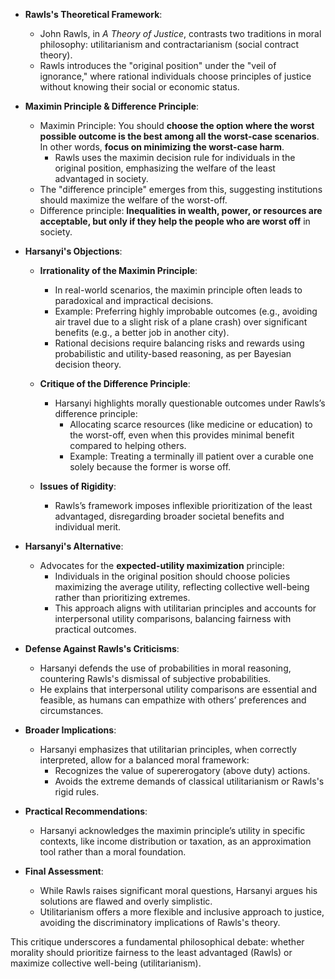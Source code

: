 - **Rawls's Theoretical Framework**:
	- John Rawls, in *A Theory of Justice*, contrasts two traditions in moral philosophy: utilitarianism and contractarianism (social contract theory).
	- Rawls introduces the "original position" under the "veil of ignorance," where rational individuals choose principles of justice without knowing their social or economic status.

- **Maximin Principle & Difference Principle**:
	- Maximin Principle: You should **choose the option where the worst possible outcome is the best among all the worst-case scenarios**. In other words, **focus on minimizing the worst-case harm**.
		- Rawls uses the maximin decision rule for individuals in the original position, emphasizing the welfare of the least advantaged in society.
	- The "difference principle" emerges from this, suggesting institutions should maximize the welfare of the worst-off.
	- Difference principle: **Inequalities in wealth, power, or resources are acceptable, but only if they help the people who are worst off** in society.

- **Harsanyi's Objections**:
	- **Irrationality of the Maximin Principle**:
		- In real-world scenarios, the maximin principle often leads to paradoxical and impractical decisions.
		- Example: Preferring highly improbable outcomes (e.g., avoiding air travel due to a slight risk of a plane crash) over significant benefits (e.g., a better job in another city).
		- Rational decisions require balancing risks and rewards using probabilistic and utility-based reasoning, as per Bayesian decision theory.
	
	- **Critique of the Difference Principle**:
		- Harsanyi highlights morally questionable outcomes under Rawls’s difference principle:
		  - Allocating scarce resources (like medicine or education) to the worst-off, even when this provides minimal benefit compared to helping others.
		  - Example: Treating a terminally ill patient over a curable one solely because the former is worse off.

  - **Issues of Rigidity**:
    - Rawls’s framework imposes inflexible prioritization of the least advantaged, disregarding broader societal benefits and individual merit.

- **Harsanyi's Alternative**:
	- Advocates for the **expected-utility maximization** principle:
		- Individuals in the original position should choose policies maximizing the average utility, reflecting collective well-being rather than prioritizing extremes.
		- This approach aligns with utilitarian principles and accounts for interpersonal utility comparisons, balancing fairness with practical outcomes.

- **Defense Against Rawls's Criticisms**:
	- Harsanyi defends the use of probabilities in moral reasoning, countering Rawls's dismissal of subjective probabilities.
	- He explains that interpersonal utility comparisons are essential and feasible, as humans can empathize with others’ preferences and circumstances.

- **Broader Implications**:
	- Harsanyi emphasizes that utilitarian principles, when correctly interpreted, allow for a balanced moral framework:
		- Recognizes the value of supererogatory (above duty) actions.
		- Avoids the extreme demands of classical utilitarianism or Rawls's rigid rules.

- **Practical Recommendations**:
	- Harsanyi acknowledges the maximin principle’s utility in specific contexts, like income distribution or taxation, as an approximation tool rather than a moral foundation.

- **Final Assessment**:
	- While Rawls raises significant moral questions, Harsanyi argues his solutions are flawed and overly simplistic.
	- Utilitarianism offers a more flexible and inclusive approach to justice, avoiding the discriminatory implications of Rawls's theory.

This critique underscores a fundamental philosophical debate: whether morality should prioritize fairness to the least advantaged (Rawls) or maximize collective well-being (utilitarianism).